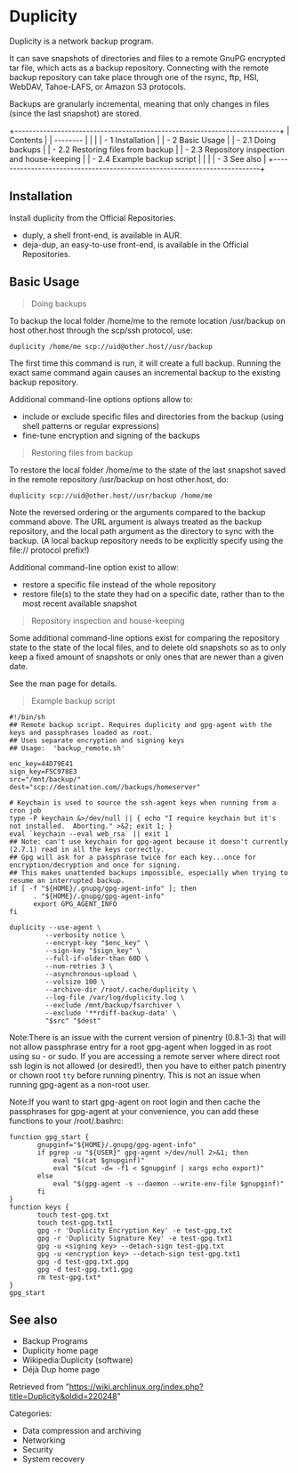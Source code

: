Duplicity
=========

Duplicity is a network backup program.

It can save snapshots of directories and files to a remote GnuPG
encrypted tar file, which acts as a backup repository. Connecting with
the remote backup repository can take place through one of the rsync,
ftp, HSI, WebDAV, Tahoe-LAFS, or Amazon S3 protocols.

Backups are granularly incremental, meaning that only changes in files
(since the last snapshot) are stored.

+--------------------------------------------------------------------------+
| Contents                                                                 |
| --------                                                                 |
|                                                                          |
| -   1 Installation                                                       |
| -   2 Basic Usage                                                        |
|     -   2.1 Doing backups                                                |
|     -   2.2 Restoring files from backup                                  |
|     -   2.3 Repository inspection and house-keeping                      |
|     -   2.4 Example backup script                                        |
|                                                                          |
| -   3 See also                                                           |
+--------------------------------------------------------------------------+

Installation
------------

Install duplicity from the Official Repositories.

-   duply, a shell front-end, is available in AUR.
-   deja-dup, an easy-to-use front-end, is available in the Official
    Repositories.

Basic Usage
-----------

> Doing backups

To backup the local folder /home/me to the remote location /usr/backup
on host other.host through the scp/ssh protocol, use:

    duplicity /home/me scp://uid@other.host//usr/backup

The first time this command is run, it will create a full backup.
Running the exact same command again causes an incremental backup to the
existing backup repository.

Additional command-line options options allow to:

-   include or exclude specific files and directories from the backup
    (using shell patterns or regular expressions)
-   fine-tune encryption and signing of the backups

> Restoring files from backup

To restore the local folder /home/me to the state of the last snapshot
saved in the remote repository /usr/backup on host other.host, do:

    duplicity scp://uid@other.host//usr/backup /home/me 

Note the reversed ordering or the arguments compared to the backup
command above. The URL argument is always treated as the backup
repository, and the local path argument as the directory to sync with
the backup. (A local backup repository needs to be explicitly specify
using the file:// protocol prefix!)

Additional command-line option exist to allow:

-   restore a specific file instead of the whole repository
-   restore file(s) to the state they had on a specific date, rather
    than to the most recent available snapshot

> Repository inspection and house-keeping

Some additional command-line options exist for comparing the repository
state to the state of the local files, and to delete old snapshots so as
to only keep a fixed amount of snapshots or only ones that are newer
than a given date.

See the man page for details.

> Example backup script

    #!/bin/sh
    ## Remote backup script. Requires duplicity and gpg-agent with the keys and passphrases loaded as root.
    ## Uses separate encryption and signing keys
    ## Usage:  'backup_remote.sh'

    enc_key=44D79E41
    sign_key=F5C978E3
    src="/mnt/backup/"
    dest="scp://destination.com//backups/homeserver"

    # Keychain is used to source the ssh-agent keys when running from a cron job
    type -P keychain &>/dev/null || { echo "I require keychain but it's not installed.  Aborting." >&2; exit 1; }
    eval `keychain --eval web_rsa` || exit 1
    ## Note: can't use keychain for gpg-agent because it doesn't currently (2.7.1) read in all the keys correctly. 
    ## Gpg will ask for a passphrase twice for each key...once for encryption/decryption and once for signing. 
    ## This makes unattended backups impossible, especially when trying to resume an interrupted backup.
    if [ -f "${HOME}/.gnupg/gpg-agent-info" ]; then
          . "${HOME}/.gnupg/gpg-agent-info"
          export GPG_AGENT_INFO
    fi

    duplicity --use-agent \
             --verbosity notice \
             --encrypt-key "$enc_key" \
             --sign-key "$sign_key" \
             --full-if-older-than 60D \
             --num-retries 3 \
             --asynchronous-upload \
             --volsize 100 \
             --archive-dir /root/.cache/duplicity \
             --log-file /var/log/duplicity.log \
             --exclude /mnt/backup/fsarchiver \
             --exclude '**rdiff-backup-data' \
             "$src" "$dest"

Note:There is an issue with the current version of pinentry (0.8.1-3)
that will not allow passphrase entry for a root gpg-agent when logged in
as root using su - or sudo. If you are accessing a remote server where
direct root ssh login is not allowed (or desired!), then you have to
either patch pinentry or chown root `tty` before running pinentry. This
is not an issue when running gpg-agent as a non-root user.

Note:If you want to start gpg-agent on root login and then cache the
passphrases for gpg-agent at your convenience, you can add these
functions to your /root/.bashrc:

    function gpg_start {
           gnupginf="${HOME}/.gnupg/gpg-agent-info"
           if pgrep -u "${USER}" gpg-agent >/dev/null 2>&1; then
               eval "$(cat $gnupginf)"
               eval "$(cut -d= -f1 < $gnupginf | xargs echo export)"
           else
               eval "$(gpg-agent -s --daemon --write-env-file $gnupginf)"
           fi
    }
    function keys {
           touch test-gpg.txt
           touch test-gpg.txt1
           gpg -r 'Duplicity Encryption Key' -e test-gpg.txt
           gpg -r 'Duplicity Signature Key' -e test-gpg.txt1
           gpg -u <signing key> --detach-sign test-gpg.txt
           gpg -u <encryption key> --detach-sign test-gpg.txt1
           gpg -d test-gpg.txt.gpg
           gpg -d test-gpg.txt1.gpg
           rm test-gpg.txt*
    }
    gpg_start

See also
--------

-   Backup Programs
-   Duplicity home page
-   Wikipedia:Duplicity (software)
-   Déjà Dup home page

Retrieved from
"https://wiki.archlinux.org/index.php?title=Duplicity&oldid=220248"

Categories:

-   Data compression and archiving
-   Networking
-   Security
-   System recovery
